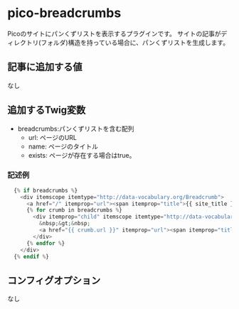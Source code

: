 # pico-breadcrumbs

Picoのサイトにパンくずリストを表示するプラグインです。
サイトの記事がディレクトリ(フォルダ)構造を持っている場合に、パンくずリストを生成します。

## 記事に追加する値

なし

## 追加するTwig変数

* breadcrumbs:パンくずリストを含む配列
  * url: ページのURL
  * name: ページのタイトル
  * exists: ページが存在する場合はtrue。

### 記述例

```php
  {% if breadcrumbs %}
    <div itemscope itemtype="http://data-vocabulary.org/Breadcrumb">
      <a href="/" itemprop="url"><span itemprop="title">{{ site_title }}</span></a>
      {% for crumb in breadcrumbs %}
        <div itemprop="child" itemscope itemtype="http://data-vocabulary.org/Breadcrumb">
          &nbsp;&gt;&nbsp; 
          <a href="{{ crumb.url }}" itemprop="url"><span itemprop="title">{{ crumb.name }}</span></a>
        </div>
      {% endfor %}
    </div>
  {% endif %}
```

## コンフィグオプション

なし